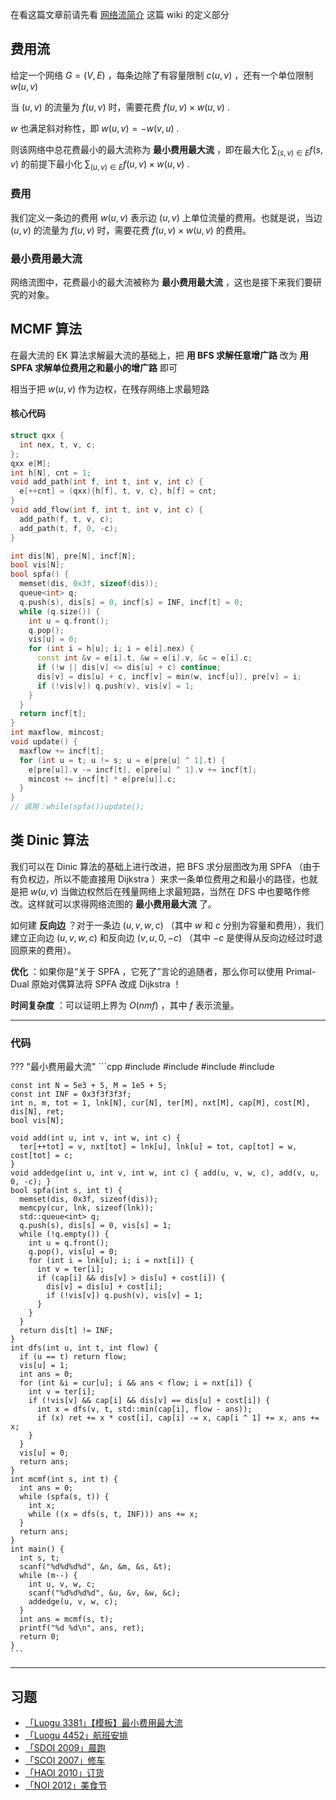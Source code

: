 在看这篇文章前请先看 [网络流简介](../flow.md) 这篇 wiki 的定义部分

## 费用流

给定一个网络 $G=(V,E)$ ，每条边除了有容量限制 $c(u,v)$ ，还有一个单位限制 $w(u,v)$ 

当 $(u,v)$ 的流量为 $f(u,v)$ 时，需要花费 $f(u,v)\times w(u,v)$ .

 $w$ 也满足斜对称性，即 $w(u,v)=-w(v,u)$ .

则该网络中总花费最小的最大流称为 **最小费用最大流** ，即在最大化 $\sum_{(s,v)\in E}f(s,v)$ 的前提下最小化 $\sum_{(u,v)\in E}f(u,v)\times w(u,v)$ .

### 费用

我们定义一条边的费用 $w(u,v)$ 表示边 $(u,v)$ 上单位流量的费用。也就是说，当边 $(u,v)$ 的流量为 $f(u,v)$ 时，需要花费 $f(u,v)\times w(u,v)$ 的费用。

### 最小费用最大流

网络流图中，花费最小的最大流被称为 **最小费用最大流** ，这也是接下来我们要研究的对象。

## MCMF 算法

在最大流的 EK 算法求解最大流的基础上，把 **用 BFS 求解任意增广路** 改为 **用 SPFA 求解单位费用之和最小的增广路** 即可

相当于把 $w(u,v)$ 作为边权，在残存网络上求最短路

#### 核心代码

```cpp
struct qxx {
  int nex, t, v, c;
};
qxx e[M];
int h[N], cnt = 1;
void add_path(int f, int t, int v, int c) {
  e[++cnt] = (qxx){h[f], t, v, c}, h[f] = cnt;
}
void add_flow(int f, int t, int v, int c) {
  add_path(f, t, v, c);
  add_path(t, f, 0, -c);
}

int dis[N], pre[N], incf[N];
bool vis[N];
bool spfa() {
  memset(dis, 0x3f, sizeof(dis));
  queue<int> q;
  q.push(s), dis[s] = 0, incf[s] = INF, incf[t] = 0;
  while (q.size()) {
    int u = q.front();
    q.pop();
    vis[u] = 0;
    for (int i = h[u]; i; i = e[i].nex) {
      const int &v = e[i].t, &w = e[i].v, &c = e[i].c;
      if (!w || dis[v] <= dis[u] + c) continue;
      dis[v] = dis[u] + c, incf[v] = min(w, incf[u]), pre[v] = i;
      if (!vis[v]) q.push(v), vis[v] = 1;
    }
  }
  return incf[t];
}
int maxflow, mincost;
void update() {
  maxflow += incf[t];
  for (int u = t; u != s; u = e[pre[u] ^ 1].t) {
    e[pre[u]].v -= incf[t], e[pre[u] ^ 1].v += incf[t];
    mincost += incf[t] * e[pre[u]].c;
  }
}
// 调用：while(spfa())update();
```

## 类 Dinic 算法

我们可以在 $\text{Dinic}$ 算法的基础上进行改进，把 $\text{BFS}$ 求分层图改为用 $\text{SPFA}$ （由于有负权边，所以不能直接用 $\text{Dijkstra}$ ）来求一条单位费用之和最小的路径，也就是把 $w(u,v)$ 当做边权然后在残量网络上求最短路，当然在 $\text{DFS}$ 中也要略作修改。这样就可以求得网络流图的 **最小费用最大流** 了。

如何建 **反向边** ？对于一条边 $(u,v,w,c)$ （其中 $w$ 和 $c$ 分别为容量和费用），我们建立正向边 $(u,v,w,c)$ 和反向边 $(v,u,0,-c)$ （其中 $-c$ 是使得从反向边经过时退回原来的费用）。

 **优化** ：如果你是“关于 $\text{SPFA}$ ，它死了”言论的追随者，那么你可以使用 $\text{Primal-Dual}$ 原始对偶算法将 $\text{SPFA}$ 改成 $\text{Dijkstra}$ ！

 **时间复杂度** ：可以证明上界为 $O(nmf)$ ，其中 $f$ 表示流量。

* * *

### 代码

??? "最小费用最大流"
    ```cpp
    #include <algorithm>
    #include <cstdio>
    #include <cstring>
    #include <queue>
    
    const int N = 5e3 + 5, M = 1e5 + 5;
    const int INF = 0x3f3f3f3f;
    int n, m, tot = 1, lnk[N], cur[N], ter[M], nxt[M], cap[M], cost[M], dis[N], ret;
    bool vis[N];
    
    void add(int u, int v, int w, int c) {
      ter[++tot] = v, nxt[tot] = lnk[u], lnk[u] = tot, cap[tot] = w, cost[tot] = c;
    }
    void addedge(int u, int v, int w, int c) { add(u, v, w, c), add(v, u, 0, -c); }
    bool spfa(int s, int t) {
      memset(dis, 0x3f, sizeof(dis));
      memcpy(cur, lnk, sizeof(lnk));
      std::queue<int> q;
      q.push(s), dis[s] = 0, vis[s] = 1;
      while (!q.empty()) {
        int u = q.front();
        q.pop(), vis[u] = 0;
        for (int i = lnk[u]; i; i = nxt[i]) {
          int v = ter[i];
          if (cap[i] && dis[v] > dis[u] + cost[i]) {
            dis[v] = dis[u] + cost[i];
            if (!vis[v]) q.push(v), vis[v] = 1;
          }
        }
      }
      return dis[t] != INF;
    }
    int dfs(int u, int t, int flow) {
      if (u == t) return flow;
      vis[u] = 1;
      int ans = 0;
      for (int &i = cur[u]; i && ans < flow; i = nxt[i]) {
        int v = ter[i];
        if (!vis[v] && cap[i] && dis[v] == dis[u] + cost[i]) {
          int x = dfs(v, t, std::min(cap[i], flow - ans));
          if (x) ret += x * cost[i], cap[i] -= x, cap[i ^ 1] += x, ans += x;
        }
      }
      vis[u] = 0;
      return ans;
    }
    int mcmf(int s, int t) {
      int ans = 0;
      while (spfa(s, t)) {
        int x;
        while ((x = dfs(s, t, INF))) ans += x;
      }
      return ans;
    }
    int main() {
      int s, t;
      scanf("%d%d%d%d", &n, &m, &s, &t);
      while (m--) {
        int u, v, w, c;
        scanf("%d%d%d%d", &u, &v, &w, &c);
        addedge(u, v, w, c);
      }
      int ans = mcmf(s, t);
      printf("%d %d\n", ans, ret);
      return 0;
    }
    ```

* * *

## 习题

-    [「Luogu 3381」【模板】最小费用最大流](https://www.luogu.org/problemnew/show/P3381) 
-    [「Luogu 4452」航班安排](https://www.luogu.org/problemnew/show/P4452) 
-    [「SDOI 2009」晨跑](https://www.lydsy.com/JudgeOnline/problem.php?id=1877) 
-    [「SCOI 2007」修车](https://www.lydsy.com/JudgeOnline/problem.php?id=1070) 
-    [「HAOI 2010」订货](https://www.lydsy.com/JudgeOnline/problem.php?id=2424) 
-    [「NOI 2012」美食节](https://www.lydsy.com/JudgeOnline/problem.php?id=2879) 
